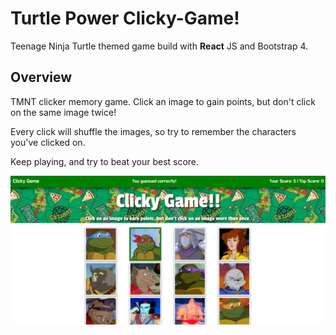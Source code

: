 # Turtle Power Clicky-Game! 
Teenage Ninja Turtle themed game build with **React** JS and Bootstrap 4.

## Overview
TMNT clicker memory game. Click an image to gain points, but don't click on the same image twice!

Every click will shuffle the images, so try to remember the characters you've clicked on.

Keep playing, and try to beat your best score.

![page preview img](readme-img.jpg)



